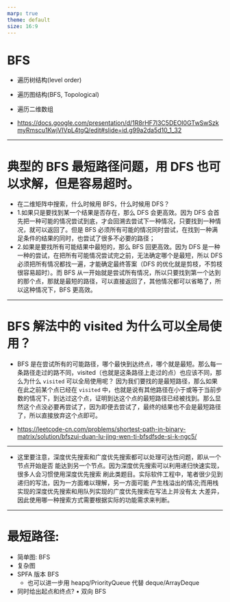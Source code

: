 ```yaml
---
marp: true
theme: default
size: 16:9
---
```


# BFS

- 遍历树结构(level order)
- 遍历图结构(BFS, Topological)
- 遍历二维数组

- https://docs.google.com/presentation/d/1R8rHF7l3C5DEOI0GTwSwSzkmyRmscu1KwjVIVpL4tgQ/edit#slide=id.g99a2da5d10_1_32

---

# 典型的 BFS 最短路径问题，用 DFS 也可以求解，但是容易超时。

- 在二维矩阵中搜索，什么时候用 BFS，什么时候用 DFS？
- 1.如果只是要找到某一个结果是否存在，那么 DFS 会更高效。因为 DFS 会首先把一种可能的情况尝试到底，才会回溯去尝试下一种情况，只要找到一种情况，就可以返回了。但是 BFS 必须所有可能的情况同时尝试，在找到一种满足条件的结果的同时，也尝试了很多不必要的路径；
- 2.如果是要找所有可能结果中最短的，那么 BFS 回更高效。因为 DFS 是一种一种的尝试，在把所有可能情况尝试完之前，无法确定哪个是最短，所以 DFS 必须把所有情况都找一遍，才能确定最终答案（DFS 的优化就是剪枝，不剪枝很容易超时）。而 BFS 从一开始就是尝试所有情况，所以只要找到第一个达到的那个点，那就是最短的路径，可以直接返回了，其他情况都可以省略了，所以这种情况下，BFS 更高效。

---

# BFS 解法中的 visited 为什么可以全局使用？

- BFS 是在尝试所有的可能路径，哪个最快到达终点，哪个就是最短。那么每一条路径走过的路不同，visited（也就是这条路径上走过的点）也应该不同，那么为什么 `visited` 可以全局使用呢？ 因为我们要找的是最短路径，那么如果在此之前某个点已经在 `visited` 中，也就是说有其他路径在小于或等于当前步数的情况下，到达过这个点，证明到达这个点的最短路径已经被找到。那么显然这个点没必要再尝试了，因为即便去尝试了，最终的结果也不会是最短路径了，所以直接放弃这个点即可。

- https://leetcode-cn.com/problems/shortest-path-in-binary-matrix/solution/bfszui-duan-lu-jing-wen-ti-bfsdfsde-si-k-ngc5/

---

- 这里要注意，深度优先搜索和广度优先搜索都可以处理可达性问题，即从一个节点开始是否 能达到另一个节点。因为深度优先搜索可以利用递归快速实现，很多人会习惯使用深度优先搜索 刷此类题目。实际软件工程中，笔者很少见到递归的写法，因为一方面难以理解，另一方面可能 产生栈溢出的情况;而用栈实现的深度优先搜索和用队列实现的广度优先搜索在写法上并没有太 大差异，因此使用哪一种搜索方式需要根据实际的功能需求来判断。

---

# 最短路径:

- 简单图: BFS
- 复杂图
- SPFA 版本 BFS
  - 也可以进一步用 heapq/PriorityQueue 代替 deque/ArrayDeque
- 同时给出起点和终点? • 双向 BFS
